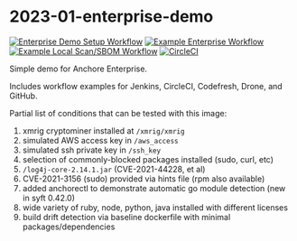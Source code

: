 # 2023-01-enterprise-demo

[![Enterprise Demo Setup Workflow](https://github.com/pvnovarese/2023-01-enterprise-demo/actions/workflows/enterprise_demo_setup.yaml/badge.svg)](https://github.com/pvnovarese/2023-01-enterprise-demo/actions/workflows/enterprise_demo_setup.yaml)
[![Example Enterprise Workflow](https://github.com/pvnovarese/2023-01-enterprise-demo/actions/workflows/example_enterprise.yaml/badge.svg)](https://github.com/pvnovarese/2023-01-enterprise-demo/actions/workflows/example_enterprise.yaml)
[![Example Local Scan/SBOM Workflow](https://github.com/pvnovarese/2023-01-enterprise-demo/actions/workflows/example_local.yaml/badge.svg)](https://github.com/pvnovarese/2023-01-enterprise-demo/actions/workflows/example_local.yaml)
[![CircleCI](https://dl.circleci.com/status-badge/img/gh/pvnovarese/2023-01-enterprise-demo/tree/main.svg?style=shield)](https://dl.circleci.com/status-badge/redirect/gh/pvnovarese/2023-01-enterprise-demo/tree/main)


Simple demo for Anchore Enterprise.

Includes workflow examples for Jenkins, CircleCI, Codefresh, Drone, and GitHub.

Partial list of conditions that can be tested with this image:

1. xmrig cryptominer installed at `/xmrig/xmrig`
2. simulated AWS access key in `/aws_access`
3. simulated ssh private key in `/ssh_key`
4. selection of commonly-blocked packages installed (sudo, curl, etc)
5. `/log4j-core-2.14.1.jar` (CVE-2021-44228, et al)
6. CVE-2021-3156 (sudo) provided via hints file (rpm also available)
7. added anchorectl to demonstrate automatic go module detection (new in syft 0.42.0)
8. wide variety of ruby, node, python, java installed with different licenses
9. build drift detection via baseline dockerfile with minimal packages/dependencies

